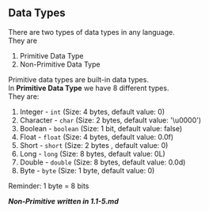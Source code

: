 ## Data Types

There are two types of data types in any language.  
They are  
1. Primitive Data Type
2. Non-Primitive Data Type  

Primitive data types are built-in data types.  
In **Primitive Data Type** we have 8 different types.  
They are:  
1. Integer - ```int``` (Size: 4 bytes, default value: 0)
2. Character - ```char``` (Size: 2 bytes, default value: '\u0000')
3. Boolean - ```boolean``` (Size: 1 bit, default value: false)
4. Float - ```float``` (Size: 4 bytes, default value: 0.0f)
5. Short - ```short``` (Size: 2 bytes , default value: 0)
6. Long - ```long``` (Size: 8 bytes, default value: 0L)
7. Double - ```double``` (Size: 8 bytes, default value: 0.0d)
8. Byte - ```byte``` (Size: 1 byte, default value: 0)  

Reminder: 1 byte = 8 bits  
 
***Non-Primitive written in 1.1-5.md***